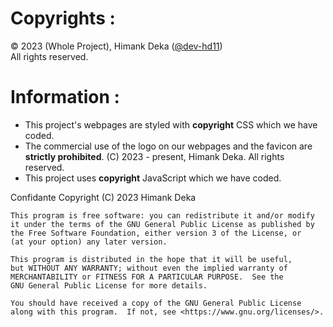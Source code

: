 # Copyrights :
©️ 2023 (Whole Project), Himank Deka \([@dev-hd11](https://www.github.com/dev-hd11)\) <br>
All rights reserved.

# Information :
- This project's webpages are styled with **copyright** CSS which we have coded.
- The commercial use of the logo on our webpages and the favicon  are **strictly prohibited**. (C) 2023 - present, Himank Deka. All rights reserved.
- This project uses **copyright** JavaScript which we have coded.

Confidante Copyright (C) 2023  Himank Deka

    This program is free software: you can redistribute it and/or modify
    it under the terms of the GNU General Public License as published by
    the Free Software Foundation, either version 3 of the License, or
    (at your option) any later version.

    This program is distributed in the hope that it will be useful,
    but WITHOUT ANY WARRANTY; without even the implied warranty of
    MERCHANTABILITY or FITNESS FOR A PARTICULAR PURPOSE.  See the
    GNU General Public License for more details.

    You should have received a copy of the GNU General Public License
    along with this program.  If not, see <https://www.gnu.org/licenses/>.
